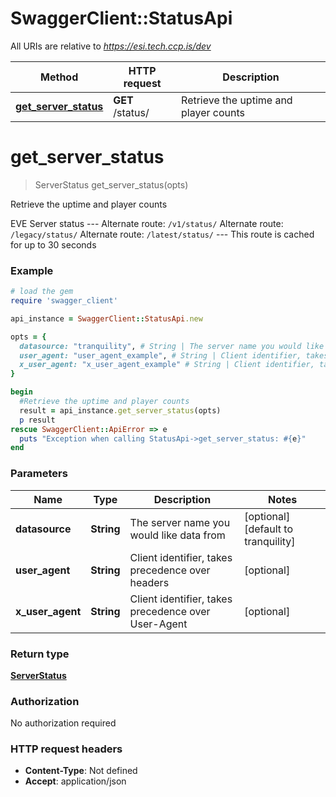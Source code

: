 # SwaggerClient::StatusApi

All URIs are relative to *https://esi.tech.ccp.is/dev*

Method | HTTP request | Description
------------- | ------------- | -------------
[**get_server_status**](StatusApi.md#get_server_status) | **GET** /status/ | Retrieve the uptime and player counts


# **get_server_status**
> ServerStatus get_server_status(opts)

Retrieve the uptime and player counts

EVE Server status  ---  Alternate route: `/v1/status/`  Alternate route: `/legacy/status/`  Alternate route: `/latest/status/`   ---  This route is cached for up to 30 seconds

### Example
```ruby
# load the gem
require 'swagger_client'

api_instance = SwaggerClient::StatusApi.new

opts = { 
  datasource: "tranquility", # String | The server name you would like data from
  user_agent: "user_agent_example", # String | Client identifier, takes precedence over headers
  x_user_agent: "x_user_agent_example" # String | Client identifier, takes precedence over User-Agent
}

begin
  #Retrieve the uptime and player counts
  result = api_instance.get_server_status(opts)
  p result
rescue SwaggerClient::ApiError => e
  puts "Exception when calling StatusApi->get_server_status: #{e}"
end
```

### Parameters

Name | Type | Description  | Notes
------------- | ------------- | ------------- | -------------
 **datasource** | **String**| The server name you would like data from | [optional] [default to tranquility]
 **user_agent** | **String**| Client identifier, takes precedence over headers | [optional] 
 **x_user_agent** | **String**| Client identifier, takes precedence over User-Agent | [optional] 

### Return type

[**ServerStatus**](ServerStatus.md)

### Authorization

No authorization required

### HTTP request headers

 - **Content-Type**: Not defined
 - **Accept**: application/json



